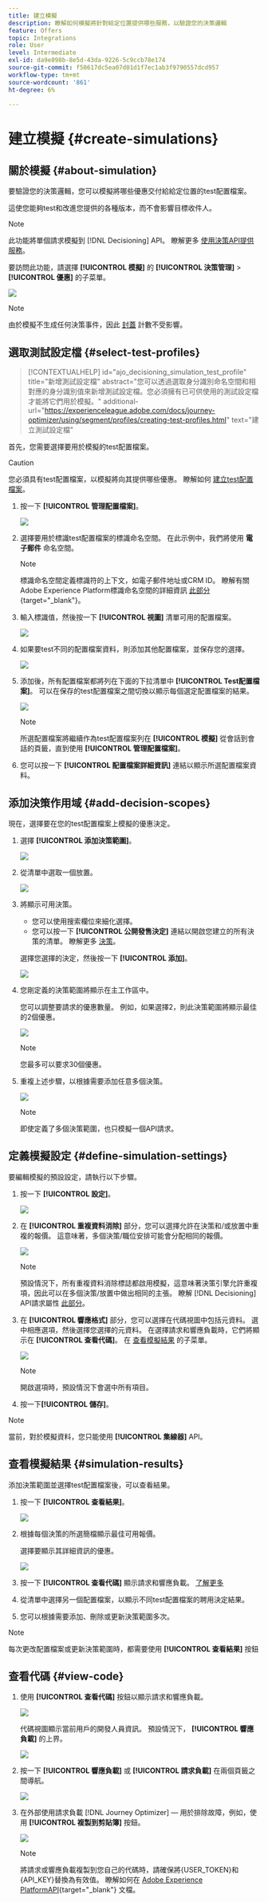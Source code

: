 ```yaml
---
title: 建立模擬
description: 瞭解如何模擬將針對給定位置提供哪些服務，以驗證您的決策邏輯
feature: Offers
topic: Integrations
role: User
level: Intermediate
exl-id: da9e898b-8e5d-43da-9226-5c9ccb78e174
source-git-commit: f50617dc5ea07d01d1f7ec1ab3f9790557dcd957
workflow-type: tm+mt
source-wordcount: '861'
ht-degree: 6%

---
```


# 建立模擬 {#create-simulations}

## 關於模擬 {#about-simulation}

要驗證您的決策邏輯，您可以模擬將哪些優惠交付給給定位置的test配置檔案。

<!--Simulation allows you to view the results of offer decisions as a selected profile.-->

這使您能夠test和改進您提供的各種版本，而不會影響目標收件人。

>[!NOTE]
>
>此功能將單個請求模擬到 [!DNL Decisioning] API。 瞭解更多 [使用決策API提供服務](../api-reference/offer-delivery-api/decisioning-api.md)。

要訪問此功能，請選擇 **[!UICONTROL 模擬]** 的 **[!UICONTROL 決策管理]** > **[!UICONTROL 優惠]** 的子菜單。

![](../assets/offers_simulation-tab.png)

>[!NOTE]
>
>由於模擬不生成任何決策事件，因此 [封蓋](../offer-library/creating-personalized-offers.md#capping) 計數不受影響。

<!--
➡️ [Discover this feature in video](#video)
-->

## 選取測試設定檔 {#select-test-profiles}

>[!CONTEXTUALHELP]
>id="ajo_decisioning_simulation_test_profile"
>title="新增測試設定檔"
>abstract="您可以透過選取身分識別命名空間和相對應的身分識別值來新增測試設定檔。您必須擁有已可供使用的測試設定檔才能將它們用於模擬。"
>additional-url="https://experienceleague.adobe.com/docs/journey-optimizer/using/segment/profiles/creating-test-profiles.html" text="建立測試設定檔"

首先，您需要選擇要用於模擬的test配置檔案。

>[!CAUTION]
>
>您必須具有test配置檔案，以模擬將向其提供哪些優惠。 瞭解如何 [建立test配置檔案](../../segment/creating-test-profiles.md)。

1. 按一下 **[!UICONTROL 管理配置檔案]**。

   ![](../assets/offers_simulation-manage-profile.png)

1. 選擇要用於標識test配置檔案的標識命名空間。 在此示例中，我們將使用 **電子郵件** 命名空間。

   >[!NOTE]
   >
   >標識命名空間定義標識符的上下文，如電子郵件地址或CRM ID。 瞭解有關Adobe Experience Platform標識命名空間的詳細資訊 [此部分](../../segment/get-started-identity.md){target="_blank"}。

1. 輸入標識值，然後按一下 **[!UICONTROL 視圖]** 清單可用的配置檔案。

   ![](../assets/offers_simulation-add-profile.png)

1. 如果要test不同的配置檔案資料，則添加其他配置檔案，並保存您的選擇。

   ![](../assets/offers_simulation-save-profiles.png)

1. 添加後，所有配置檔案都將列在下面的下拉清單中 **[!UICONTROL Test配置檔案]**。 可以在保存的test配置檔案之間切換以顯示每個選定配置檔案的結果。

   ![](../assets/offers_simulation-saved-profiles.png)

   >[!NOTE]
   >
   >所選配置檔案將繼續作為test配置檔案列在 **[!UICONTROL 模擬]** 從會話到會話的頁籤，直到使用 **[!UICONTROL 管理配置檔案]**。

1. 您可以按一下 **[!UICONTROL 配置檔案詳細資訊]** 連結以顯示所選配置檔案資料。

<!--Learn more on [selecting test profiles](messages/preview.md#select-test-profiles)-->

## 添加決策作用域 {#add-decision-scopes}

現在，選擇要在您的test配置檔案上模擬的優惠決定。

1. 選擇 **[!UICONTROL 添加決策範圍]**。

   ![](../assets/offers_simulation-add-decision.png)

1. 從清單中選取一個放置。

   ![](../assets/offers_simulation-add-decision-scope.png)

1. 將顯示可用決策。

   * 您可以使用搜索欄位來細化選擇。
   * 您可以按一下 **[!UICONTROL 公開發售決定]** 連結以開啟您建立的所有決策的清單。 瞭解更多 [決策](create-offer-activities.md)。

   選擇您選擇的決定，然後按一下 **[!UICONTROL 添加]**。

   ![](../assets/offers_simulation-add-decision-scope-add.png)

1. 您剛定義的決策範圍將顯示在主工作區中。

   您可以調整要請求的優惠數量。 例如，如果選擇2，則此決策範圍將顯示最佳的2個優惠。

   ![](../assets/offers_simulation-request-offer.png)

   >[!NOTE]
   >
   >您最多可以要求30個優惠。

1. 重複上述步驟，以根據需要添加任意多個決策。

   ![](../assets/offers_simulation-add-more-decisions.png)

   >[!NOTE]
   >
   >即使定義了多個決策範圍，也只模擬一個API請求。

## 定義模擬設定 {#define-simulation-settings}

要編輯模擬的預設設定，請執行以下步驟。

1. 按一下 **[!UICONTROL 設定]**。

   ![](../assets/offers_simulation-settings.png)

1. 在 **[!UICONTROL 重複資料消除]** 部分，您可以選擇允許在決策和/或放置中重複的報價。 這意味著，多個決策/職位安排可能會分配相同的報價。

   ![](../assets/offers_simulation-settings-deduplication.png)

   >[!NOTE]
   >
   >預設情況下，所有重複資料消除標誌都啟用模擬，這意味著決策引擎允許重複項，因此可以在多個決策/放置中做出相同的主張。 瞭解 [!DNL Decisioning] API請求屬性 [此部分](../api-reference/offer-delivery-api/decisioning-api.md)。

1. 在 **[!UICONTROL 響應格式]** 部分，您可以選擇在代碼視圖中包括元資料。 選中相應選項，然後選擇您選擇的元資料。 在選擇請求和響應負載時，它們將顯示在 **[!UICONTROL 查看代碼]**。 在 [查看模擬結果](#simulation-results) 的子菜單。

   ![](../assets/offers_simulation-settings-response-format.png)

   >[!NOTE]
   >
   >開啟選項時，預設情況下會選中所有項目。

1. 按一下&#x200B;**[!UICONTROL 儲存]**。

>[!NOTE]
>
>當前，對於模擬資料，您只能使用 **[!UICONTROL 集線器]** API。

<!--
In the **[!UICONTROL API for simulation]** section, select the API you want to use: **[!UICONTROL Hub]** or **[!UICONTROL Edge]**.
Hub and Edge are two different end points for simulation data.

In the **[!UICONTROL Context data]** section, you can add as many elements as needed.

    >[!NOTE]
    >
    >This section is hidden if you select Edge API in the section above. Hub allows the use of Context data, Edge does not.

Context data allows the user to add contextual data that could affect the simulation score.
For instance, let's say the customer has an offer for a discount on ice cream. In the rules for that offer, it can have logic that would rank it higher when the temperature is above 80 degrees. In simulation, the user could add context data: temperature=65 and that offer would rank lower, of they could add temperature=95 and that would rank higher.
-->

## 查看模擬結果 {#simulation-results}

添加決策範圍並選擇test配置檔案後，可以查看結果。

1. 按一下 **[!UICONTROL 查看結果]**。

   ![](../assets/offers_simulation-view-results.png)

1. 根據每個決策的所選簡檔顯示最佳可用報價。

   選擇要顯示其詳細資訊的優惠。

   ![](../assets/offers_simulation-offer-details.png)

1. 按一下 **[!UICONTROL 查看代碼]** 顯示請求和響應負載。 [了解更多](#view-code)

1. 從清單中選擇另一個配置檔案，以顯示不同test配置檔案的聘用決定結果。

1. 您可以根據需要添加、刪除或更新決策範圍多次。

>[!NOTE]
>
>每次更改配置檔案或更新決策範圍時，都需要使用 **[!UICONTROL 查看結果]** 按鈕

## 查看代碼 {#view-code}

1. 使用 **[!UICONTROL 查看代碼]** 按鈕以顯示請求和響應負載。

   ![](../assets/offers_simulation-view-code.png)

   代碼視圖顯示當前用戶的開發人員資訊。 預設情況下， **[!UICONTROL 響應負載]** 的上界。

   ![](../assets/offers_simulation-request-payload.png)

1. 按一下 **[!UICONTROL 響應負載]** 或 **[!UICONTROL 請求負載]** 在兩個頁籤之間導航。

   ![](../assets/offers_simulation-response-payload.png)

1. 在外部使用請求負載 [!DNL Journey Optimizer]  — 用於排除故障，例如，使用 **[!UICONTROL 複製到剪貼簿]** 按鈕。

   ![](../assets/offers_simulation-copy-payload.png)

   <!--You cannot copy the response payload. ACTUALLY YES YOU CAN > to confirm with PM/dev? -->

   >[!NOTE]
   >
   >將請求或響應負載複製到您自己的代碼時，請確保將{USER_TOKEN}和{API_KEY}替換為有效值。 瞭解如何在 [Adobe Experience PlatformAPI](https://experienceleague.adobe.com/docs/experience-platform/landing/platform-apis/api-authentication.html){target="_blank"} 文檔。

